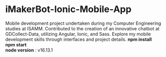 # iMakerBot-Ionic-Mobile-App
Mobile development project undertaken during my Computer Engineering studies at ISAMM. Contributed to the creation of an innovative chatbot at GDCollect-Data, utilizing Angular, Ionic, and Sass. Explore my mobile development skills through interfaces and project details.
**npm install** <br>
**npm start**<br>
**node version** : v16.13.1
